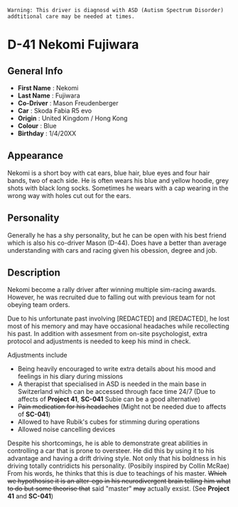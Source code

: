 `` Warning: This driver is diagnosd with ASD (Autism Spectrum Disorder) addtitional care may be needed at times. ``

# D-41 Nekomi Fujiwara

## General Info

- **First Name** : Nekomi
- **Last Name** : Fujiwara
- **Co-Driver** : Mason Freudenberger
- **Car** : Skoda Fabia R5 evo
- **Origin** : United Kingdom / Hong Kong
- **Colour** : Blue
- **Birthday** : 1/4/20XX

## Appearance

Nekomi is a short boy with cat ears, blue hair, blue eyes and four hair bands, two of each side.
He is often wears his blue and yellow hoodie, grey shots with black long socks.
Sometimes he wears with a cap wearing in the wrong way with holes cut out for the ears.

## Personality

Generally he has a shy personality, but he can be open with his best friend which is also his co-driver Mason (D-44).
Does have a better than average understanding with cars and racing given his obession, degree and job.

## Description

Nekomi become a rally driver after winning multiple sim-racing awards. 
However, he was recruited due to falling out with previous team for not obeying team orders.

Due to his unfortunate past involving [REDACTED] and [REDACTED], he lost most of his memory and may have occasional headaches while recollecting his past.
In addition with assesment from on-site psychologist, extra protocol and adjustments is needed to keep his mind in check.

Adjustments include
- Being heavily encouraged to write extra details about his mood and feelings in his diary during missions
- A therapist that specialised in ASD is needed in the main base in Switzerland which can be accessed through face time 24/7 (Due to affects of **Project 41**, **SC-041** Subie can be a good alternative)
- ~~Pain medication for his headaches~~ (Might not be needed due to affects of **SC-041**)
- Allowed to have Rubik's cubes for stimming during operations
- Allowed noise cancelling devices

Despite his shortcomings, he is able to demonstrate great abilities in controlling a car that is prone to oversteer.
He did this by using it to his advantage and having a drift driving style.
Not only that his boldness in his driving totally contridicts his personality. (Posibily inspired by Collin McRae)
From his words, he thinks that this is due to teachings of his master. ~~Which we hypothosise it is an alter-ego in his neurodivergent brain telling him what to do but some theorise that~~ said "master" ~~may~~ actually exsist. (See **Project 41** and **SC-041**)